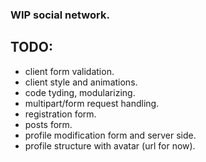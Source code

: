 ### WIP social network.

## TODO:
 - client form validation.
 - client style and animations.
 - code tyding, modularizing.
 - multipart/form request handling.
 - registration form.
 - posts form.
 - profile modification form and server side.
 - profile structure with avatar (url for now).

